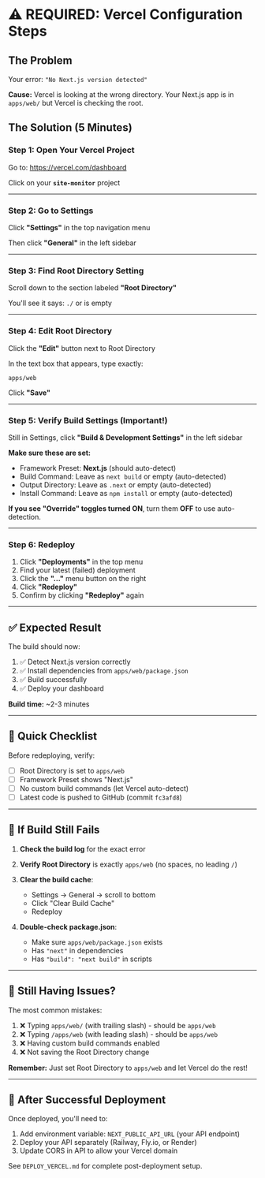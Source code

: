 # ⚠️ REQUIRED: Vercel Configuration Steps

## The Problem

Your error: `"No Next.js version detected"`

**Cause:** Vercel is looking at the wrong directory. Your Next.js app is in `apps/web/` but Vercel is checking the root.

## The Solution (5 Minutes)

### Step 1: Open Your Vercel Project
Go to: https://vercel.com/dashboard

Click on your **`site-monitor`** project

---

### Step 2: Go to Settings
Click **"Settings"** in the top navigation menu

Then click **"General"** in the left sidebar

---

### Step 3: Find Root Directory Setting
Scroll down to the section labeled **"Root Directory"**

You'll see it says: `./` or is empty

---

### Step 4: Edit Root Directory
Click the **"Edit"** button next to Root Directory

In the text box that appears, type exactly:
```
apps/web
```

Click **"Save"**

---

### Step 5: Verify Build Settings (Important!)
Still in Settings, click **"Build & Development Settings"** in the left sidebar

**Make sure these are set:**
- Framework Preset: **Next.js** (should auto-detect)
- Build Command: Leave as `next build` or empty (auto-detected)
- Output Directory: Leave as `.next` or empty (auto-detected)
- Install Command: Leave as `npm install` or empty (auto-detected)

**If you see "Override" toggles turned ON**, turn them **OFF** to use auto-detection.

---

### Step 6: Redeploy
1. Click **"Deployments"** in the top menu
2. Find your latest (failed) deployment
3. Click the **"..."** menu button on the right
4. Click **"Redeploy"**
5. Confirm by clicking **"Redeploy"** again

---

## ✅ Expected Result

The build should now:
1. ✅ Detect Next.js version correctly
2. ✅ Install dependencies from `apps/web/package.json`
3. ✅ Build successfully
4. ✅ Deploy your dashboard

**Build time:** ~2-3 minutes

---

## 🎯 Quick Checklist

Before redeploying, verify:
- [ ] Root Directory is set to `apps/web`
- [ ] Framework Preset shows "Next.js"
- [ ] No custom build commands (let Vercel auto-detect)
- [ ] Latest code is pushed to GitHub (commit `fc3afd8`)

---

## 🔧 If Build Still Fails

1. **Check the build log** for the exact error
2. **Verify Root Directory** is exactly `apps/web` (no spaces, no leading `/`)
3. **Clear the build cache**: 
   - Settings → General → scroll to bottom
   - Click "Clear Build Cache"
   - Redeploy

4. **Double-check package.json**:
   - Make sure `apps/web/package.json` exists
   - Has `"next"` in dependencies
   - Has `"build": "next build"` in scripts

---

## 📧 Still Having Issues?

The most common mistakes:
1. ❌ Typing `apps/web/` (with trailing slash) - should be `apps/web`
2. ❌ Typing `/apps/web` (with leading slash) - should be `apps/web`
3. ❌ Having custom build commands enabled
4. ❌ Not saving the Root Directory change

**Remember:** Just set Root Directory to `apps/web` and let Vercel do the rest!

---

## 🎉 After Successful Deployment

Once deployed, you'll need to:
1. Add environment variable: `NEXT_PUBLIC_API_URL` (your API endpoint)
2. Deploy your API separately (Railway, Fly.io, or Render)
3. Update CORS in API to allow your Vercel domain

See `DEPLOY_VERCEL.md` for complete post-deployment setup.

